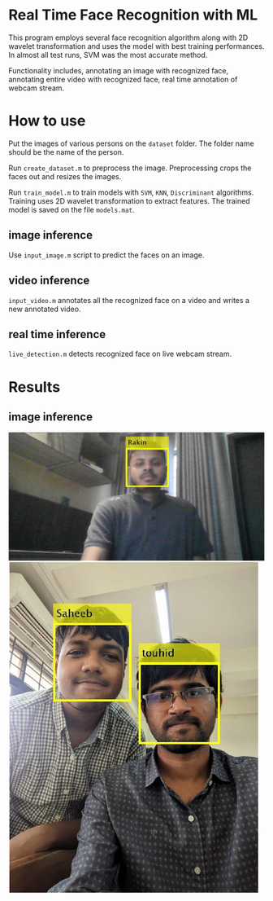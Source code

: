 # Real Time Face Recognition with ML

This program employs several face recognition algorithm along with 2D wavelet transformation and uses the model with best training performances. In almost all test runs, SVM was the most accurate method.

Functionality includes, annotating an image with recognized face, annotating entire video with recognized face, real time annotation of webcam stream.
# How to use

Put the images of various persons on the `dataset` folder. The folder name should be the name of the person.

Run `create_dataset.m` to preprocess the image. Preprocessing crops the faces out and resizes the images.

Run `train_model.m` to train models with `SVM`, `KNN`, `Discriminant` algorithms. Training uses 2D wavelet transformation to extract features. The trained model is saved on the file `models.mat`.
## image inference
Use `input_image.m` script to predict the faces on an image.
## video inference
`input_video.m` annotates all the recognized face on a video and writes a new annotated video.
## real time inference
`live_detection.m` detects recognized face on live webcam stream.

# Results
## image inference
<img src="Rakin.png" />
<img src="touhid-saheeb.jpg" />
